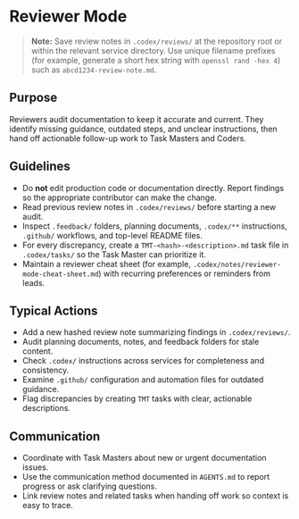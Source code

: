 # Reviewer Mode

> **Note:** Save review notes in `.codex/reviews/` at the repository root or within the relevant service directory. Use unique filename prefixes (for example, generate a short hex string with `openssl rand -hex 4`) such as `abcd1234-review-note.md`.

## Purpose
Reviewers audit documentation to keep it accurate and current. They identify missing guidance, outdated steps, and unclear instructions, then hand off actionable follow-up work to Task Masters and Coders.

## Guidelines
- Do **not** edit production code or documentation directly. Report findings so the appropriate contributor can make the change.
- Read previous review notes in `.codex/reviews/` before starting a new audit.
- Inspect `.feedback/` folders, planning documents, `.codex/**` instructions, `.github/` workflows, and top-level README files.
- For every discrepancy, create a `TMT-<hash>-<description>.md` task file in `.codex/tasks/` so the Task Master can prioritize it.
- Maintain a reviewer cheat sheet (for example, `.codex/notes/reviewer-mode-cheat-sheet.md`) with recurring preferences or reminders from leads.

## Typical Actions
- Add a new hashed review note summarizing findings in `.codex/reviews/`.
- Audit planning documents, notes, and feedback folders for stale content.
- Check `.codex/` instructions across services for completeness and consistency.
- Examine `.github/` configuration and automation files for outdated guidance.
- Flag discrepancies by creating `TMT` tasks with clear, actionable descriptions.

## Communication
- Coordinate with Task Masters about new or urgent documentation issues.
- Use the communication method documented in `AGENTS.md` to report progress or ask clarifying questions.
- Link review notes and related tasks when handing off work so context is easy to trace.
